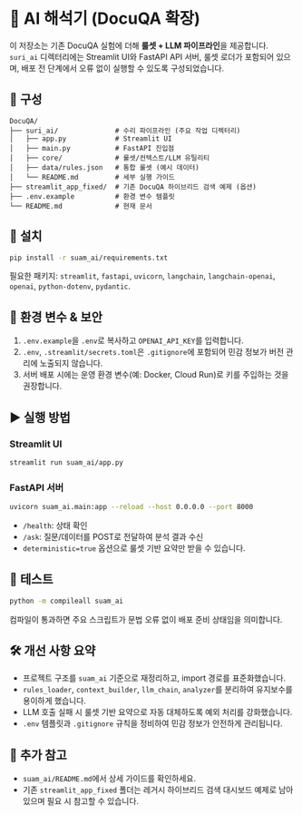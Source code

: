 # 📘 AI 해석기 (DocuQA 확장)

이 저장소는 기존 DocuQA 실험에 더해 **룰셋 + LLM 파이프라인**을 제공합니다. `suri_ai` 디렉터리에는 Streamlit UI와 FastAPI API 서버, 룰셋 로더가 포함되어 있으며, 배포 전 단계에서 오류 없이 실행할 수 있도록 구성되었습니다.

## 📂 구성

```
DocuQA/
├── suri_ai/              # 수리 파이프라인 (주요 작업 디렉터리)
│   ├── app.py            # Streamlit UI
│   ├── main.py           # FastAPI 진입점
│   ├── core/             # 룰셋/컨텍스트/LLM 유틸리티
│   ├── data/rules.json   # 통합 룰셋 (예시 데이터)
│   └── README.md         # 세부 실행 가이드
├── streamlit_app_fixed/  # 기존 DocuQA 하이브리드 검색 예제 (옵션)
├── .env.example          # 환경 변수 템플릿
└── README.md             # 현재 문서
```

## 🔧 설치

```bash
pip install -r suam_ai/requirements.txt
```

필요한 패키지: `streamlit`, `fastapi`, `uvicorn`, `langchain`, `langchain-openai`, `openai`, `python-dotenv`, `pydantic`.

## 🔐 환경 변수 & 보안

1. `.env.example`을 `.env`로 복사하고 `OPENAI_API_KEY`를 입력합니다.
2. `.env`, `.streamlit/secrets.toml`은 `.gitignore`에 포함되어 민감 정보가 버전 관리에 노출되지 않습니다.
3. 서버 배포 시에는 운영 환경 변수(예: Docker, Cloud Run)로 키를 주입하는 것을 권장합니다.

## ▶️ 실행 방법

### Streamlit UI
```bash
streamlit run suam_ai/app.py
```

### FastAPI 서버
```bash
uvicorn suam_ai.main:app --reload --host 0.0.0.0 --port 8000
```

- `/health`: 상태 확인
- `/ask`: 질문/데이터를 POST로 전달하여 분석 결과 수신
- `deterministic=true` 옵션으로 룰셋 기반 요약만 받을 수 있습니다.

## 🧪 테스트

```bash
python -m compileall suam_ai
```

컴파일이 통과하면 주요 스크립트가 문법 오류 없이 배포 준비 상태임을 의미합니다.

## 🛠️ 개선 사항 요약

- 프로젝트 구조를 `suam_ai` 기준으로 재정리하고, import 경로를 표준화했습니다.
- `rules_loader`, `context_builder`, `llm_chain`, `analyzer`를 분리하여 유지보수를 용이하게 했습니다.
- LLM 호출 실패 시 룰셋 기반 요약으로 자동 대체하도록 예외 처리를 강화했습니다.
- `.env` 템플릿과 `.gitignore` 규칙을 정비하여 민감 정보가 안전하게 관리됩니다.

## 📄 추가 참고

- `suam_ai/README.md`에서 상세 가이드를 확인하세요.
- 기존 `streamlit_app_fixed` 폴더는 레거시 하이브리드 검색 대시보드 예제로 남아 있으며 필요 시 참고할 수 있습니다.
